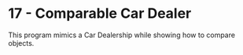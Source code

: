 # 17 - Comparable Car Dealer
This program mimics a Car Dealership while showing how to compare objects.
